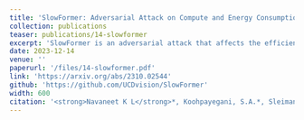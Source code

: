 ```yaml
---
title: 'SlowFormer: Adversarial Attack on Compute and Energy Consumption of Efficient Vision Transformers'
collection: publications
teaser: publications/14-slowformer
excerpt: 'SlowFormer is an adversarial attack that affects the efficiency of adaptive inference methods for image classification. Input adaptive methods can reduce the computation at test time by avoiding the processing of unnecessary regions (e.g. token dropping) or by modifying the architecture (e.g. early exit, layer skip). We propose a universal adversarial patch attack that aims to increase the computation of such inputs to the maximum possible level. We show that such efficient methods are vulnerable to compute adversarial attacks and propose a defense mechanism. '
date: 2023-12-14
venue: ''
paperurl: '/files/14-slowformer.pdf'
link: 'https://arxiv.org/abs/2310.02544'
github: 'https://github.com/UCDvision/SlowFormer'
width: 600
citation: '<strong>Navaneet K L</strong>*, Koohpayegani, S.A.*, Sleiman, E.*, Pirsiavash, H., (2024). &quot;SlowFormer: Adversarial Attack on Compute and Energy Consumption of Efficient Vision Transformers.&quot;<i>IEEE Conference on Computer Vision and Pattern Recognition (CVPR)</i>;.'
---
```


